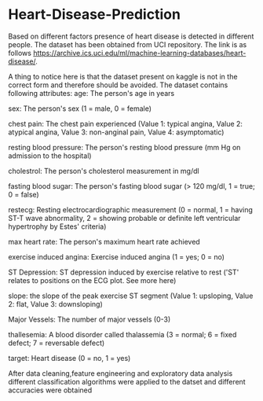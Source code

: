 # Heart-Disease-Prediction
Based on different factors presence of heart disease is detected in different people. The dataset has been obtained from UCI repository. The link is as follows https://archive.ics.uci.edu/ml/machine-learning-databases/heart-disease/.

A thing to notice here is that the dataset present on kaggle is not in the correct form and therefore should be avoided.
The dataset contains following attributes:
age: The person's age in years

sex: The person's sex (1 = male, 0 = female)

chest pain: The chest pain experienced (Value 1: typical angina, Value 2: atypical angina, Value 3: non-anginal pain, Value 4: asymptomatic)

resting blood pressure: The person's resting blood pressure (mm Hg on admission to the hospital)

cholestrol: The person's cholesterol measurement in mg/dl

fasting blood sugar: The person's fasting blood sugar (> 120 mg/dl, 1 = true; 0 = false)

restecg: Resting electrocardiographic measurement (0 = normal, 1 = having ST-T wave abnormality, 2 = showing probable or definite left ventricular hypertrophy by Estes' criteria)

max heart rate: The person's maximum heart rate achieved

exercise induced angina: Exercise induced angina (1 = yes; 0 = no)

ST Depression: ST depression induced by exercise relative to rest ('ST' relates to positions on the ECG plot. See more here)

slope: the slope of the peak exercise ST segment (Value 1: upsloping, Value 2: flat, Value 3: downsloping)

Major Vessels: The number of major vessels (0-3)

thallesemia: A blood disorder called thalassemia (3 = normal; 6 = fixed defect; 7 = reversable defect)

target: Heart disease (0 = no, 1 = yes)


After data cleaning,feature engineering and exploratory data analysis different classification algorithms were applied to the datset and different accuracies were obtained
